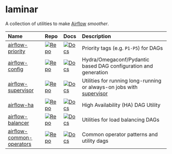 # laminar
A collection of utilities to make [Airflow](https://airflow.apache.org) *smoother*.

| Name | Repo | Docs | Description |
| :--- | :--- | :--- | :---------- |
| [airflow-priority](https://github.com/airflow-laminar/airflow-priority) | [![Repo](https://img.shields.io/badge/repo-%20-blue?logo=github&logoColor=white)](https://github.com/airflow-laminar/airflow-priority) | [![Docs](https://img.shields.io/badge/docs-%20-green?logo=bookstack&logoColor=white)](https://airflow-laminar.github.io/airflow-priority/) | Priority tags (e.g. `P1-P5`) for DAGs |
| [airflow-config](https://github.com/airflow-laminar/airflow-config) | [![Repo](https://img.shields.io/badge/repo-%20-blue?logo=github&logoColor=white)](https://github.com/airflow-laminar/airflow-config) | [![Docs](https://img.shields.io/badge/docs-%20-green?logo=bookstack&logoColor=white)](https://airflow-laminar.github.io/airflow-config/) | Hydra/Omegaconf/Pydantic based DAG configuration and generation | 
| [airflow-supervisor](https://github.com/airflow-laminar/airflow-supervisor) | [![Repo](https://img.shields.io/badge/repo-%20-blue?logo=github&logoColor=white)](https://github.com/airflow-laminar/airflow-supervisor) | [![Docs](https://img.shields.io/badge/docs-%20-green?logo=bookstack&logoColor=white)](https://airflow-laminar.github.io/airflow-supervisor/) | Utilities for running long-running or always-on jobs with [supervisor](http://supervisord.org) |
| [airflow-ha](https://github.com/airflow-laminar/airflow-ha) | [![Repo](https://img.shields.io/badge/repo-%20-blue?logo=github&logoColor=white)](https://github.com/airflow-laminar/airflow-ha) | [![Docs](https://img.shields.io/badge/docs-%20-green?logo=bookstack&logoColor=white)](https://airflow-laminar.github.io/airflow-ha/) | High Availability (HA) DAG Utility |
| [airflow-balancer](https://github.com/airflow-laminar/airflow-balancer) | [![Repo](https://img.shields.io/badge/repo-%20-blue?logo=github&logoColor=white)](https://github.com/airflow-laminar/airflow-balancer) | [![Docs](https://img.shields.io/badge/docs-%20-green?logo=bookstack&logoColor=white)](https://airflow-laminar.github.io/airflow-balancer/) | Utilities for load balancing DAGs |
| [airflow-common-operators](https://github.com/airflow-laminar/airflow-common-operators) | [![Repo](https://img.shields.io/badge/repo-%20-blue?logo=github&logoColor=white)](https://github.com/airflow-laminar/airflow-common-operators) | [![Docs](https://img.shields.io/badge/docs-%20-green?logo=bookstack&logoColor=white)](https://airflow-laminar.github.io/airflow-common-operators/) | Common operator patterns and utility dags |
